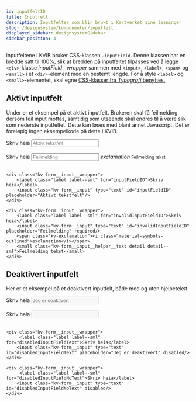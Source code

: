 ```yaml
---
id: inputfeltID
title: Inputfelt
description: Inputfelter som blir brukt i Kartverket sine løsninger
slug: /designsystem/komponenter/inputfelt
displayed_sidebar: designsystemSidebar
sidebar_position: 4
---
```


Inputfeltene i KVIB bruker CSS-klassen <code>.inputField</code>. Denne klassen har en bredde satt til 100%, slik at bredden på inputfeltet tilpasses ved å legge <code><div\></code>-klasse _inputField__wrapper_ sammen med <code><input\></code>, <code><label\></code>, <code><span\></code> og <code><small\></code> i et <code><div\></code>-element med en bestemt lengde.
For å style <code><label\></code> og <code><small\></code>-elementet, skal egne [CSS-klasser fra _Typografi_ benyttes.](../designTokens/typography.mdx#label)

## Aktivt inputfelt

Under er et eksempel på et aktivt inputfelt. Brukeren skal få feilmelding dersom feil input mottas, samtidig som utseende skal endres til å være slik som nederste inputfeltet.
Dette kan løses med blant annet Javascript. Det er foreløpig ingen eksempelkode på dette i KVIB.

<div class="kv-form__input__wrapper">
    <label class="label label--sml" for="inputFieldID">Skriv heia</label>
    <input class="kv-form__input" type="text" id="inputFieldID" placeholder="Aktivt tekstfelt"/>
</div>

<br/>

<div class="kv-form__input__wrapper">
    <label class="label label--sml" for="invalidInputFieldID">Skriv heia</label>
    <input class="kv-form__input" type="text" id="invalidInputFieldID" placeholder="Feilmelding" required/>
    <span class="kv-exclamation"><i class="material-symbols-outlined">exclamation</i></span>
    <small class="kv-form__input__helper__text detail detail--sml">Feilmelding tekst</small>
</div>

<br/>

```markup
<div class="kv-form__input__wrapper">
    <label class="label label--sml" for="inputFieldID">Skriv heia</label>
    <input class="kv-form__input" type="text" id="inputFieldID" placeholder="Aktivt tekstfelt"/>
</div>

<div class="kv-form__input__wrapper">
    <label class="label label--sml" for="invalidInputFieldID">Skriv heia</label>
    <input class="kv-form__input" type="text" id="invalidInputFieldID" placeholder="Feilmelding" required/>
    <span class="kv-exclamation"><i class="material-symbols-outlined">exclamation</i></span>
    <small class="kv-form__input__helper__text detail detail--sml">Feilmelding tekst</small>
</div>
```

## Deaktivert inputfelt

Her er et eksempel på et deaktivert inputfelt, både med og uten hjelpetekst.


<div class="kv-form__input__wrapper">
     <label class="label label--sml" for="disabledInputFieldText">Skriv heia</label>
    <input class="kv-form__input" type="text" id="disabledInputFieldText" placeholder="Jeg er deaktivert" disabled/>
</div>

<br/>

<div class="kv-form__input__wrapper">
     <label class="label label--sml" for="disabledInputFieldNoText">Skriv heia</label>
    <input class="kv-form__input" type="text" id="disabledInputFieldNoText" disabled/>
</div>

<br/>

```markup
<div class="kv-form__input__wrapper">
     <label class="label label--sml" for="disabledInputFieldText">Skriv heia</label>
    <input class="kv-form__input" type="text" id="disabledInputFieldText" placeholder="Jeg er deaktivert" disabled/>
</div>

<div class="kv-form__input__wrapper">
     <label class="label label--sml" for="disabledInputFieldNoText">Skriv heia</label>
    <input class="kv-form__input" type="text" id="disabledInputFieldNoText" disabled/>
</div>
```




